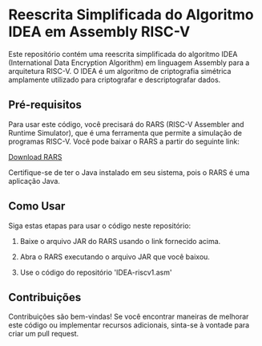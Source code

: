 # Reescrita Simplificada do Algoritmo IDEA em Assembly RISC-V

Este repositório contém uma reescrita simplificada do algoritmo IDEA (International Data Encryption Algorithm) em linguagem Assembly para a arquitetura RISC-V. O IDEA é um algoritmo de criptografia simétrica amplamente utilizado para criptografar e descriptografar dados.

## Pré-requisitos

Para usar este código, você precisará do RARS (RISC-V Assembler and Runtime Simulator), que é uma ferramenta que permite a simulação de programas RISC-V. Você pode baixar o RARS a partir do seguinte link:

[Download RARS](https://github.com/TheThirdOne/rars/releases/download/v1.6/rars1_6.jar)

Certifique-se de ter o Java instalado em seu sistema, pois o RARS é uma aplicação Java.

## Como Usar

Siga estas etapas para usar o código neste repositório:

1. Baixe o arquivo JAR do RARS usando o link fornecido acima.

2. Abra o RARS executando o arquivo JAR que você baixou. 

3. Use o código do repositório 'IDEA-riscv1.asm'


## Contribuições
Contribuições são bem-vindas! Se você encontrar maneiras de melhorar este código ou implementar recursos adicionais, sinta-se à vontade para criar um pull request.